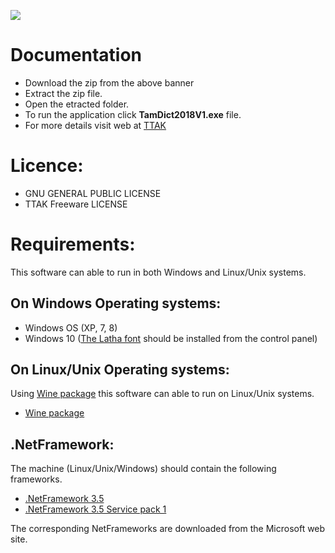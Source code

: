 ![](/images/ttak.jpg)

Documentation
====================

- Download the zip from the above banner
- Extract the zip file.
- Open the etracted folder.
- To run the application click **TamDict2018V1.exe** file. 
- For more details visit web at [TTAK](https://thanithamizhakarathikalanjiyam.github.io/)

Licence:
=========================================================

- GNU GENERAL PUBLIC LICENSE
- TTAK Freeware LICENSE


Requirements:
=========================================================
This software can able to run in both Windows and Linux/Unix systems.

On Windows Operating systems:
---------------------------------------------------------
- Windows OS (XP, 7, 8)
- Windows 10 ([The Latha font](https://duckduckgo.com/?q=The+Latha+font+download&t=seamonkey&ia=web) should be installed from the control panel)

On Linux/Unix Operating systems:
---------------------------------------------------------
Using [Wine package](https://www.winehq.org/) this software can able to run on Linux/Unix systems.
- [Wine package](https://www.winehq.org/)


.NetFramework:
---------------------------------------------------------
The machine (Linux/Unix/Windows) should contain the following frameworks.

- [.NetFramework 3.5](https://www.microsoft.com/en-us/download/details.aspx?id=21) 
- [.NetFramework 3.5 Service pack 1](https://www.microsoft.com/en-us/download/details.aspx?id=22)

The corresponding NetFrameworks are downloaded from the Microsoft web site.